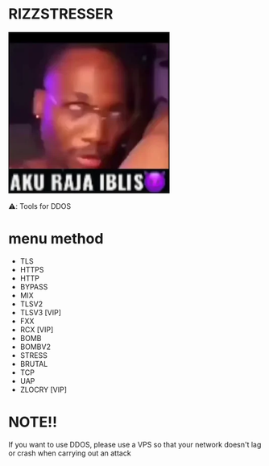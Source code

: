 # RIZZSTRESSER

![alt text](https://raw.githubusercontent.com/RizzRcx52/RIZZSTRESSER/main/-5019699411807110271_1109.webp?raw=true)

⚠️: Tools for DDOS 

# menu method
- TLS
- HTTPS
- HTTP
- BYPASS
- MIX
- TLSV2
- TLSV3 [VIP]
- FXX
- RCX [VIP]
- BOMB
- BOMBV2
- STRESS
- BRUTAL
- TCP
- UAP
- ZLOCRY [VIP]

# NOTE!!
If you want to use DDOS, please use a VPS so that your network doesn't lag or crash when carrying out an attack 
